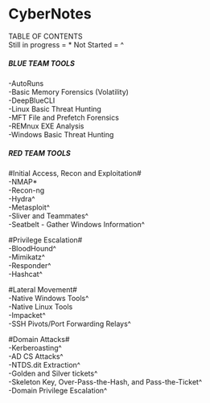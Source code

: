 # CyberNotes  

TABLE OF CONTENTS  
Still in progress = *
Not Started = ^

##### BLUE TEAM TOOLS #####  
-AutoRuns  
-Basic Memory Forensics (Volatility)  
-DeepBlueCLI  
-Linux Basic Threat Hunting  
-MFT File and Prefetch Forensics  
-REMnux EXE Analysis  
-Windows Basic Threat Hunting  

##### RED TEAM TOOLS #####  
#Initial Access, Recon and Exploitation#  
-NMAP*  
-Recon-ng  
-Hydra^  
-Metasploit^  
-Sliver and Teammates^  
-Seatbelt - Gather Windows Information^  

#Privilege Escalation#  
-BloodHound^  
-Mimikatz^  
-Responder^  
-Hashcat^  

#Lateral Movement#  
-Native Windows Tools^  
-Native Linux Tools  
-Impacket^  
-SSH Pivots/Port Forwarding Relays^  

#Domain Attacks#  
-Kerberoasting^  
-AD CS Attacks^  
-NTDS.dit Extraction^  
-Golden and Silver tickets^  
-Skeleton Key, Over-Pass-the-Hash, and Pass-the-Ticket^  
-Domain Privilege Escalation^  



